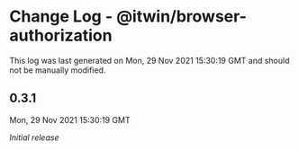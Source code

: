 # Change Log - @itwin/browser-authorization

This log was last generated on Mon, 29 Nov 2021 15:30:19 GMT and should not be manually modified.

## 0.3.1
Mon, 29 Nov 2021 15:30:19 GMT

_Initial release_

